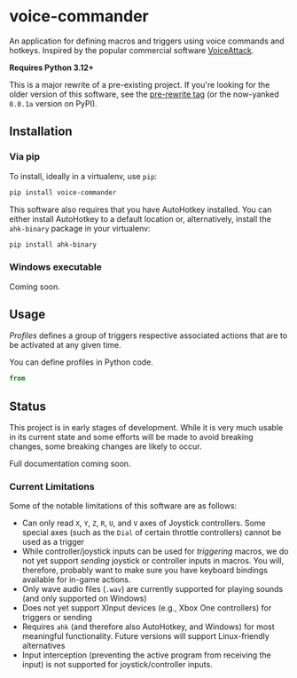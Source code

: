 # voice-commander

An application for defining macros and triggers using voice commands and hotkeys. Inspired by the popular commercial
software [VoiceAttack](https://www.voiceattack.com/).

**Requires Python 3.12+**

This is a major rewrite of a pre-existing project. If you're looking for the older version of this software, see the [pre-rewrite tag](https://github.com/spyoungtech/voice-commander/releases/tag/pre-rewrite) (or the now-yanked `0.0.1a` version on PyPI).

## Installation

### Via pip

To install, ideally in a virtualenv, use `pip`:

```bash
pip install voice-commander
```

This software also requires that you have AutoHotkey installed. You can either install AutoHotkey to a default location or, alternatively, install the `ahk-binary` package in your virtualenv:

```bash
pip install ahk-binary
```

### Windows executable

Coming soon.


## Usage

_Profiles_ defines a group of triggers respective associated actions that are to be activated at any given time.

You can define profiles in Python code.
```python
from
```

## Status

This project is in early stages of development. While it is very much usable in its current state and some efforts will
be made to avoid breaking changes, some breaking changes are likely to occur.

Full documentation coming soon.

### Current Limitations

Some of the notable limitations of this software are as follows:

- Can only read `X`, `Y`, `Z`, `R`, `U`, and `V` axes of Joystick controllers. Some special axes (such as the `Dial` of certain throttle controllers) cannot be used as a trigger
- While controller/joystick inputs can be used for _triggering_ macros, we do not yet support _sending_ joystick or controller inputs in macros. You will, therefore, probably want to make sure you have keyboard bindings available for in-game actions.
- Only wave audio files (`.wav`) are currently supported for playing sounds (and only supported on Windows)
- Does not yet support XInput devices (e.g., Xbox One controllers) for triggers or sending
- Requires `ahk` (and therefore also AutoHotkey, and Windows) for most meaningful functionality. Future versions will support Linux-friendly alternatives
- Input interception (preventing the active program from receiving the input) is not supported for joystick/controller inputs.

